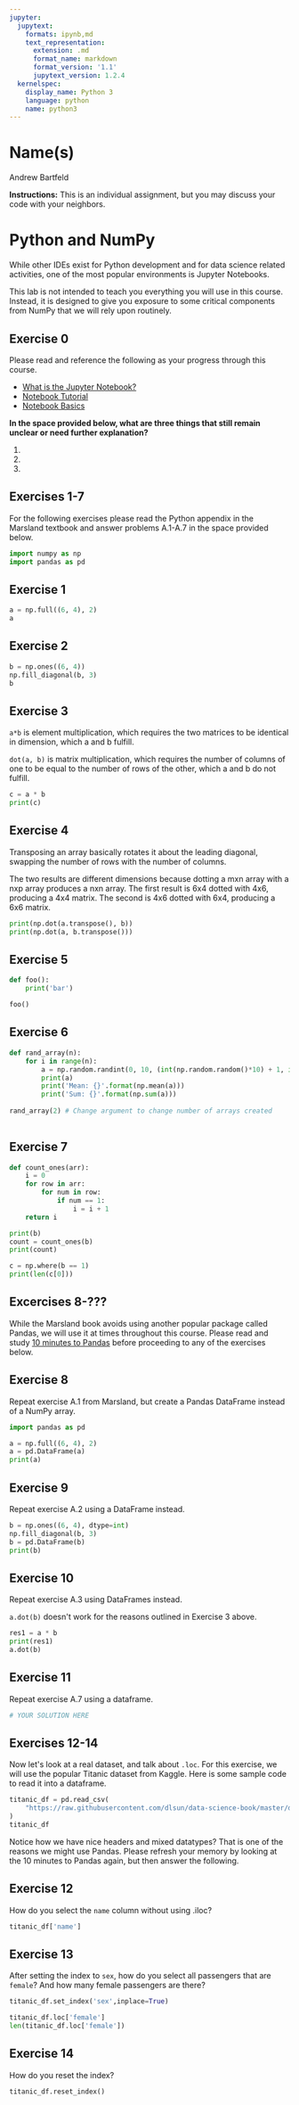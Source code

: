 ```yaml
---
jupyter:
  jupytext:
    formats: ipynb,md
    text_representation:
      extension: .md
      format_name: markdown
      format_version: '1.1'
      jupytext_version: 1.2.4
  kernelspec:
    display_name: Python 3
    language: python
    name: python3
---
```


# Name(s)
Andrew Bartfeld


**Instructions:** This is an individual assignment, but you may discuss your code with your neighbors.


# Python and NumPy

While other IDEs exist for Python development and for data science related activities, one of the most popular environments is Jupyter Notebooks.

This lab is not intended to teach you everything you will use in this course. Instead, it is designed to give you exposure to some critical components from NumPy that we will rely upon routinely.

## Exercise 0
Please read and reference the following as your progress through this course. 

* [What is the Jupyter Notebook?](https://nbviewer.jupyter.org/github/jupyter/notebook/blob/master/docs/source/examples/Notebook/What%20is%20the%20Jupyter%20Notebook.ipynb#)
* [Notebook Tutorial](https://www.datacamp.com/community/tutorials/tutorial-jupyter-notebook)
* [Notebook Basics](https://nbviewer.jupyter.org/github/jupyter/notebook/blob/master/docs/source/examples/Notebook/Notebook%20Basics.ipynb)

**In the space provided below, what are three things that still remain unclear or need further explanation?**


1.

2.

3.


## Exercises 1-7
For the following exercises please read the Python appendix in the Marsland textbook and answer problems A.1-A.7 in the space provided below.

```python
import numpy as np
import pandas as pd
```

## Exercise 1

```python
a = np.full((6, 4), 2)
a
```

## Exercise 2

```python
b = np.ones((6, 4))
np.fill_diagonal(b, 3)
b
```

## Exercise 3

`a*b` is element multiplication, which requires the two matrices to be identical in dimension, which a and b fulfill.

`dot(a, b)` is matrix multiplication, which requires the number of columns of one to be equal to the number of rows of the other, which a and b do not fulfill.

```python
c = a * b
print(c)

```

## Exercise 4

Transposing an array basically rotates it about the leading diagonal, swapping the number of rows with the number of columns.

The two results are different dimensions because dotting a mxn array with a nxp array produces a nxn array. The first result is 6x4 dotted with 4x6, producing a 4x4 matrix. The second is 4x6 dotted with 6x4, producing a 6x6 matrix.

```python
print(np.dot(a.transpose(), b))
print(np.dot(a, b.transpose()))

```

## Exercise 5

```python
def foo():
    print('bar')

foo()

```

## Exercise 6

```python
def rand_array(n):
    for i in range(n):
        a = np.random.randint(0, 10, (int(np.random.random()*10) + 1, int(np.random.random()*10) + 1))
        print(a)
        print('Mean: {}'.format(np.mean(a)))
        print('Sum: {}'.format(np.sum(a)))
                       
rand_array(2) # Change argument to change number of arrays created
    

```

## Exercise 7

```python
def count_ones(arr):
    i = 0
    for row in arr:
        for num in row:
            if num == 1:
                i = i + 1
    return i

print(b)
count = count_ones(b)
print(count)

c = np.where(b == 1)
print(len(c[0]))

```

## Excercises 8-???
While the Marsland book avoids using another popular package called Pandas, we will use it at times throughout this course. Please read and study [10 minutes to Pandas](https://pandas.pydata.org/pandas-docs/stable/getting_started/10min.html) before proceeding to any of the exercises below.


## Exercise 8
Repeat exercise A.1 from Marsland, but create a Pandas DataFrame instead of a NumPy array.

```python
import pandas as pd

a = np.full((6, 4), 2)
a = pd.DataFrame(a)
print(a)
```

## Exercise 9
Repeat exercise A.2 using a DataFrame instead.

```python
b = np.ones((6, 4), dtype=int)
np.fill_diagonal(b, 3)
b = pd.DataFrame(b)
print(b)
```

## Exercise 10
Repeat exercise A.3 using DataFrames instead.

`a.dot(b)` doesn't work for the reasons outlined in Exercise 3 above.

```python
res1 = a * b
print(res1)
a.dot(b)
```

## Exercise 11
Repeat exercise A.7 using a dataframe.

```python
# YOUR SOLUTION HERE
```

## Exercises 12-14
Now let's look at a real dataset, and talk about ``.loc``. For this exercise, we will use the popular Titanic dataset from Kaggle. Here is some sample code to read it into a dataframe.

```python
titanic_df = pd.read_csv(
    "https://raw.githubusercontent.com/dlsun/data-science-book/master/data/titanic.csv"
)
titanic_df
```

Notice how we have nice headers and mixed datatypes? That is one of the reasons we might use Pandas. Please refresh your memory by looking at the 10 minutes to Pandas again, but then answer the following.


## Exercise 12
How do you select the ``name`` column without using .iloc?

```python
titanic_df['name']
```

## Exercise 13
After setting the index to ``sex``, how do you select all passengers that are ``female``? And how many female passengers are there?

```python
titanic_df.set_index('sex',inplace=True)

titanic_df.loc['female']
len(titanic_df.loc['female'])
```

## Exercise 14
How do you reset the index?

```python
titanic_df.reset_index()
```
